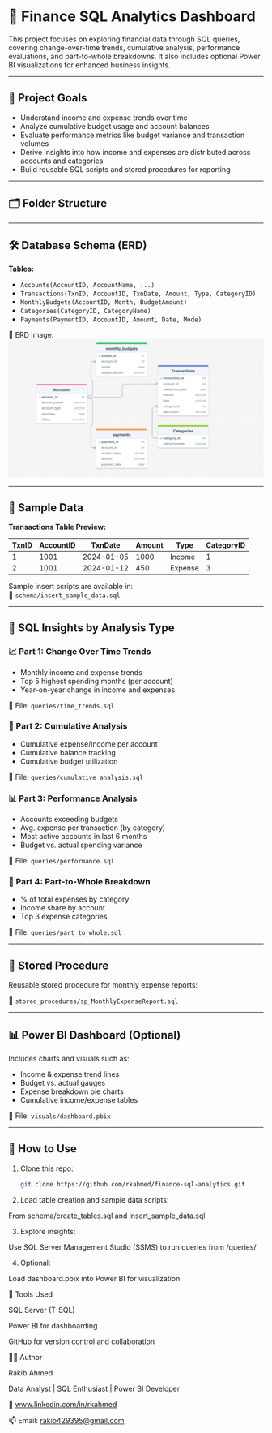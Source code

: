 # 💼 Finance SQL Analytics Dashboard

This project focuses on exploring financial data through SQL queries, covering change-over-time trends, cumulative analysis, performance evaluations, and part-to-whole breakdowns. It also includes optional Power BI visualizations for enhanced business insights.

---

## 🧭 Project Goals

- Understand income and expense trends over time
- Analyze cumulative budget usage and account balances
- Evaluate performance metrics like budget variance and transaction volumes
- Derive insights into how income and expenses are distributed across accounts and categories
- Build reusable SQL scripts and stored procedures for reporting

---

## 🗂️ Folder Structure

---

## 🛠️ Database Schema (ERD)

**Tables:**

- `Accounts(AccountID, AccountName, ...)`
- `Transactions(TxnID, AccountID, TxnDate, Amount, Type, CategoryID)`
- `MonthlyBudgets(AccountID, Month, BudgetAmount)`
- `Categories(CategoryID, CategoryName)`
- `Payments(PaymentID, AccountID, Amount, Date, Mode)`

📌 ERD Image:  
![ERD](./visuals/erd.png)

---

## 🧪 Sample Data

**Transactions Table Preview:**

| TxnID | AccountID | TxnDate   | Amount | Type    | CategoryID |
|-------|-----------|-----------|--------|---------|------------|
| 1     | 1001      | 2024-01-05| 1000   | Income  | 1          |
| 2     | 1001      | 2024-01-12| 450    | Expense | 3          |

Sample insert scripts are available in:  
📂 `schema/insert_sample_data.sql`

---

## 🧠 SQL Insights by Analysis Type

### 📈 Part 1: Change Over Time Trends
- Monthly income and expense trends
- Top 5 highest spending months (per account)
- Year-on-year change in income and expenses

📄 File: `queries/time_trends.sql`

### 🔄 Part 2: Cumulative Analysis
- Cumulative expense/income per account
- Cumulative balance tracking
- Cumulative budget utilization

📄 File: `queries/cumulative_analysis.sql`

### 📊 Part 3: Performance Analysis
- Accounts exceeding budgets
- Avg. expense per transaction (by category)
- Most active accounts in last 6 months
- Budget vs. actual spending variance

📄 File: `queries/performance.sql`

### 🧩 Part 4: Part-to-Whole Breakdown
- % of total expenses by category
- Income share by account
- Top 3 expense categories

📄 File: `queries/part_to_whole.sql`

---

## 🧾 Stored Procedure

Reusable stored procedure for monthly expense reports:

📂 `stored_procedures/sp_MonthlyExpenseReport.sql`

---

## 📊 Power BI Dashboard (Optional)

Includes charts and visuals such as:

- Income & expense trend lines
- Budget vs. actual gauges
- Expense breakdown pie charts
- Cumulative income/expense tables

📁 File: `visuals/dashboard.pbix`

---

## 🚀 How to Use

1. Clone this repo:
   ```bash
   git clone https://github.com/rkahmed/finance-sql-analytics.git
2. Load table creation and sample data scripts:

From schema/create_tables.sql and insert_sample_data.sql

3. Explore insights:

Use SQL Server Management Studio (SSMS) to run queries from /queries/

4. Optional:

Load dashboard.pbix into Power BI for visualization

📌 Tools Used

SQL Server (T-SQL)

Power BI for dashboarding

GitHub for version control and collaboration



🙋‍♂️ Author

Rakib Ahmed

Data Analyst | SQL Enthusiast | Power BI Developer

📧 www.linkedin.com/in/rkahmed

📫 Email: rakib429395@gmail.com
